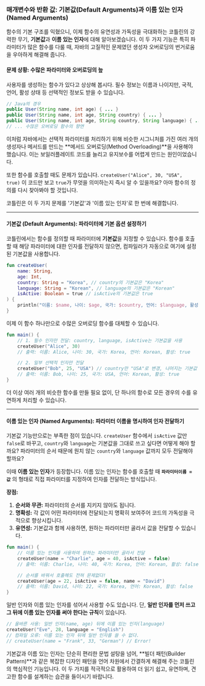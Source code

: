### 매개변수와 반환 값: 기본값(Default Arguments)과 이름 있는 인자(Named Arguments)

함수의 기본 구조를 익혔으니, 이제 함수의 유연성과 가독성을 극대화하는 코틀린의 강력한 무기, **기본값**과 **이름 있는 인자**에 대해 알아보겠습니다. 이 두 가지 기능은 특히 파라미터가 많은 함수를 다룰 때, 자바의 고질적인 문제였던 생성자 오버로딩의 번거로움을 우아하게 해결해 줍니다.

#### 문제 상황: 수많은 파라미터와 오버로딩의 늪

사용자를 생성하는 함수가 있다고 상상해 봅시다. 필수 정보는 이름과 나이지만, 국적, 언어, 활성 상태 등 선택적인 정보도 받을 수 있습니다.

```java
// Java의 경우
public User(String name, int age) { ... }
public User(String name, int age, String country) { ... }
public User(String name, int age, String country, String language) { ... }
// ... 수많은 오버로딩 함수의 향연
```

이처럼 자바에서는 선택적 파라미터를 처리하기 위해 비슷한 시그니처를 가진 여러 개의 생성자나 메서드를 만드는 \*\*메서드 오버로딩(Method Overloading)\*\*을 사용해야 했습니다. 이는 보일러플레이트 코드를 늘리고 유지보수를 어렵게 만드는 원인이었습니다.

또한 함수를 호출할 때도 문제가 있습니다.
`createUser("Alice", 30, "USA", true)`
이 코드만 보고 `true`가 무엇을 의미하는지 즉시 알 수 있을까요? 아마 함수의 정의를 다시 찾아봐야 할 것입니다.

코틀린은 이 두 가지 문제를 '기본값'과 '이름 있는 인자'로 한 번에 해결합니다.

-----

#### 기본값 (Default Arguments): 파라미터에 기본 옵션 설정하기

코틀린에서는 함수를 정의할 때 파라미터에 **기본값**을 지정할 수 있습니다. 함수를 호출할 때 해당 파라미터에 대한 인자를 전달하지 않으면, 컴파일러가 자동으로 여기에 설정된 기본값을 사용합니다.

```kotlin
fun createUser(
    name: String,
    age: Int,
    country: String = "Korea", // country의 기본값은 "Korea"
    language: String = "Korean", // language의 기본값은 "Korean"
    isActive: Boolean = true // isActive의 기본값은 true
) {
    println("이름: $name, 나이: $age, 국가: $country, 언어: $language, 활성: $isActive")
}
```

이제 이 함수 하나만으로 수많은 오버로딩 함수를 대체할 수 있습니다.

```kotlin
fun main() {
    // 1. 필수 인자만 전달: country, language, isActive는 기본값을 사용
    createUser("Alice", 30)
    // 출력: 이름: Alice, 나이: 30, 국가: Korea, 언어: Korean, 활성: true

    // 2. 일부 선택적 인자만 전달
    createUser("Bob", 25, "USA") // country만 "USA"로 변경, 나머지는 기본값
    // 출력: 이름: Bob, 나이: 25, 국가: USA, 언어: Korean, 활성: true
}
```

더 이상 여러 개의 비슷한 함수를 만들 필요 없이, 단 하나의 함수로 모든 경우의 수를 유연하게 처리할 수 있습니다.

-----

#### 이름 있는 인자 (Named Arguments): 파라미터 이름을 명시하여 인자 전달하기

기본값 기능만으로는 부족한 점이 있습니다. `createUser` 함수에서 `isActive` 값만 `false`로 바꾸고, `country`와 `language`는 기본값을 그대로 쓰고 싶다면 어떻게 해야 할까요? 파라미터의 순서 때문에 원치 않는 `country`와 `language` 값까지 모두 전달해야 할까요?

이때 **이름 있는 인자**가 등장합니다. 이름 있는 인자는 함수를 호출할 때 **`파라미터이름 = 값`** 의 형태로 직접 파라미터를 지정하여 인자를 전달하는 방식입니다.

**장점:**

1.  **순서와 무관:** 파라미터의 순서를 지키지 않아도 됩니다.
2.  **명확성:** 각 값이 어떤 파라미터에 전달되는지 명확히 보여주어 코드의 가독성을 극적으로 향상시킵니다.
3.  **유연성:** 기본값과 함께 사용하면, 원하는 파라미터만 골라서 값을 전달할 수 있습니다.

<!-- end list -->

```kotlin
fun main() {
    // 이름 있는 인자를 사용하여 원하는 파라미터만 골라서 전달
    createUser(name = "Charlie", age = 40, isActive = false)
    // 출력: 이름: Charlie, 나이: 40, 국가: Korea, 언어: Korean, 활성: false

    // 순서를 바꿔서 호출해도 전혀 문제없다!
    createUser(age = 22, isActive = false, name = "David")
    // 출력: 이름: David, 나이: 22, 국가: Korea, 언어: Korean, 활성: false
}
```

일반 인자와 이름 있는 인자를 섞어서 사용할 수도 있습니다. 단, **일반 인자를 먼저 쓰고 그 뒤에 이름 있는 인자를 써야 한다는 규칙**이 있습니다.

```kotlin
// 올바른 사용: 일반 인자(name, age) 뒤에 이름 있는 인자(language)
createUser("Eve", 28, language = "English") 
// 컴파일 오류: 이름 있는 인자 뒤에 일반 인자를 쓸 수 없다.
// createUser(name = "Frank", 33, "German") // Error!
```

기본값과 이름 있는 인자는 단순히 편리한 문법 설탕을 넘어, \*\*빌더 패턴(Builder Pattern)\*\*과 같은 복잡한 디자인 패턴을 언어 차원에서 간결하게 해결해 주는 코틀린의 핵심적인 기능입니다. 이 두 가지를 적극적으로 활용하여 더 읽기 쉽고, 유연하며, 견고한 함수를 설계하는 습관을 들이시기 바랍니다.